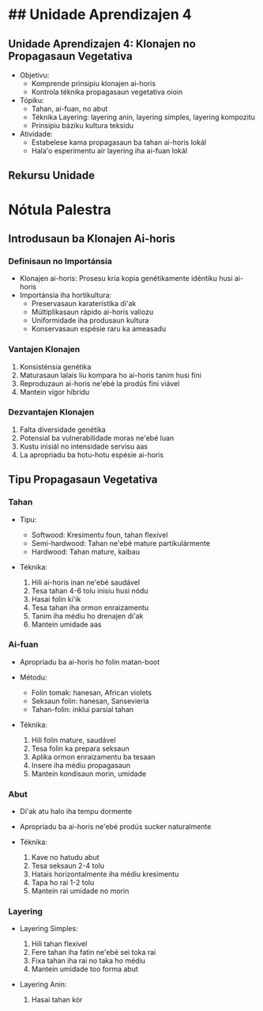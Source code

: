 # ## Unidade Aprendizajen 4

## Unidade Aprendizajen 4: Klonajen no Propagasaun Vegetativa
- Objetivu:
  * Komprende prinsipiu klonajen ai-horis
  * Kontrola téknika propagasaun vegetativa oioin
- Tópiku:
  * Tahan, ai-fuan, no abut
  * Téknika Layering: layering anin, layering simples, layering kompozitu
  * Prinsipiu báziku kultura teksidu
- Atividade:
  * Estabelese kama propagasaun ba tahan ai-horis lokál
  * Hala'o esperimentu air layering iha ai-fuan lokál

## Rekursu Unidade

# Nótula Palestra

## Introdusaun ba Klonajen Ai-horis

### Definisaun no Importánsia
- Klonajen ai-horis: Prosesu kria kopia genétikamente idéntiku husi ai-horis
- Importánsia iha hortikultura:
  * Preservasaun karaterístika di'ak
  * Múltiplikasaun rápido ai-horis valiozu
  * Uniformidade iha produsaun kultura
  * Konservasaun espésie raru ka ameasadu

### Vantajen Klonajen
1. Konsisténsia genétika
2. Maturasaun lalais liu kompara ho ai-horis tanim husi fini
3. Reproduzaun ai-horis ne'ebé la prodús fini viável
4. Mantein vigor híbridu

### Dezvantajen Klonajen
1. Falta diversidade genétika
2. Potensial ba vulnerabilidade moras ne'ebé luan
3. Kustu inisiál no intensidade servisu aas
4. La apropriadu ba hotu-hotu espésie ai-horis

## Tipu Propagasaun Vegetativa

### Tahan
- Tipu:
  * Softwood: Kresimentu foun, tahan flexível
  * Semi-hardwood: Tahan ne'ebé mature partikulármente
  * Hardwood: Tahan mature, kaibau

- Téknika:
  1. Hili ai-horis inan ne'ebé saudável
  2. Tesa tahan 4-6 tolu inisiu husi nódu
  3. Hasai folin ki'ik
  4. Tesa tahan iha ormon enraizamentu
  5. Tanim iha médiu ho drenajen di'ak
  6. Mantein umidade aas

### Ai-fuan
- Apropriadu ba ai-horis ho folin matan-boot
- Métodu:
  * Folin tomak: hanesan, African violets
  * Seksaun folin: hanesan, Sansevieria
  * Tahan-folin: inklui parsial tahan

- Téknika:
  1. Hili folin mature, saudável
  2. Tesa folin ka prepara seksaun
  3. Aplika ormon enraizamentu ba tesaan
  4. Insere iha médiu propagasaun
  5. Mantein kondisaun morin, umidade

### Abut
- Di'ak atu halo iha tempu dormente
- Apropriadu ba ai-horis ne'ebé prodús sucker naturalmente

- Téknika:
  1. Kave no hatudu abut
  2. Tesa seksaun 2-4 tolu
  3. Hatais horizontalmente iha médiu kresimentu
  4. Tapa ho rai 1-2 tolu
  5. Mantein rai umidade no morin

### Layering
- Layering Simples:
  1. Hili tahan flexível
  2. Fere tahan iha fatin ne'ebé sei toka rai
  3. Fixa tahan iha rai no taka ho médiu
  4. Mantein umidade too forma abut

- Layering Anin:
  1. Hasai tahan kór